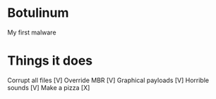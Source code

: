 # Botulinum
My first malware
# Things it does
Corrupt all files  [V]
Override MBR       [V]
Graphical payloads [V]
Horrible sounds    [V]
Make a pizza       [X]
